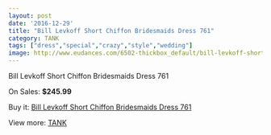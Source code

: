 ```yaml
---
layout: post
date: '2016-12-29'
title: "Bill Levkoff Short Chiffon Bridesmaids Dress 761"
category: TANK
tags: ["dress","special","crazy","style","wedding"]
image: http://www.eudances.com/6502-thickbox_default/bill-levkoff-short-chiffon-bridesmaids-dress-761.jpg
---
```

Bill Levkoff Short Chiffon Bridesmaids Dress 761

On Sales: **$245.99**
<a href="https://www.eudances.com/en/tank/2379-bill-levkoff-short-chiffon-bridesmaids-dress-761.html"><amp-img layout="responsive" width="600" height="600" src="//www.eudances.com/6502-thickbox_default/bill-levkoff-short-chiffon-bridesmaids-dress-761.jpg" alt="Bill Levkoff Short Chiffon Bridesmaids Dress 761 0" /></a>
<a href="https://www.eudances.com/en/tank/2379-bill-levkoff-short-chiffon-bridesmaids-dress-761.html"><amp-img layout="responsive" width="600" height="600" src="//www.eudances.com/6503-thickbox_default/bill-levkoff-short-chiffon-bridesmaids-dress-761.jpg" alt="Bill Levkoff Short Chiffon Bridesmaids Dress 761 1" /></a>

Buy it: [Bill Levkoff Short Chiffon Bridesmaids Dress 761](https://www.eudances.com/en/tank/2379-bill-levkoff-short-chiffon-bridesmaids-dress-761.html "Bill Levkoff Short Chiffon Bridesmaids Dress 761")

View more: [TANK](https://www.eudances.com/en/28-tank "TANK")